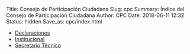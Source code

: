 Title: Consejo de Participación Ciudadana
Slug: cpc
Summary: Índice del Consejo de Participación Ciudadana
Author: CPC
Date: 2018-06-11 12:32
Status: hidden
Save_as: cpc/index.html


* [Declaraciones](/cpc/declaraciones/)
* [Institucional](/cpc/institucional/)
* [Secretario Técnico](/cpc/secretario-tecnico/)
